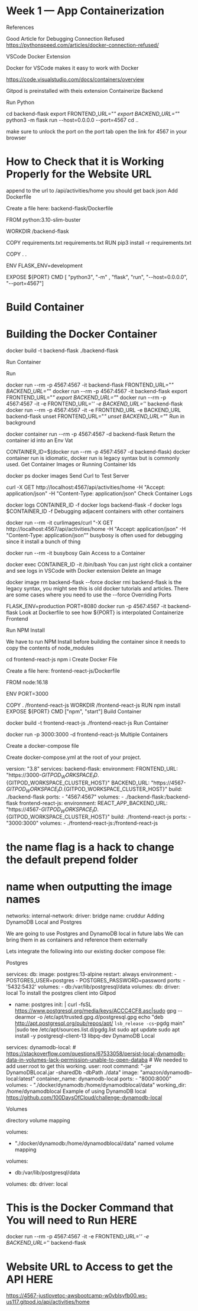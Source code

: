 # Week 1 — App Containerization

References

Good Article for Debugging Connection Refused https://pythonspeed.com/articles/docker-connection-refused/

VSCode Docker Extension

Docker for VSCode makes it easy to work with Docker

https://code.visualstudio.com/docs/containers/overview

Gitpod is preinstalled with theis extension
Containerize Backend

Run Python

cd backend-flask
export FRONTEND_URL="*"
export BACKEND_URL="*"
python3 -m flask run --host=0.0.0.0 --port=4567
cd ..

make sure to unlock the port on the port tab
open the link for 4567 in your browser

# How to Check that it is Working Properly for the Website URL
append to the url to /api/activities/home
you should get back json
Add Dockerfile

Create a file here: backend-flask/Dockerfile

FROM python:3.10-slim-buster

WORKDIR /backend-flask

COPY requirements.txt requirements.txt
RUN pip3 install -r requirements.txt

COPY . .

ENV FLASK_ENV=development

EXPOSE ${PORT}
CMD [ "python3", "-m" , "flask", "run", "--host=0.0.0.0", "--port=4567"]

# Build Container
# Building the Docker Container
docker build -t  backend-flask ./backend-flask

Run Container

Run

docker run --rm -p 4567:4567 -it backend-flask
FRONTEND_URL="*" BACKEND_URL="*" docker run --rm -p 4567:4567 -it backend-flask
export FRONTEND_URL="*"
export BACKEND_URL="*"
docker run --rm -p 4567:4567 -it -e FRONTEND_URL='*' -e BACKEND_URL='*' backend-flask
docker run --rm -p 4567:4567 -it  -e FRONTEND_URL -e BACKEND_URL backend-flask
unset FRONTEND_URL="*"
unset BACKEND_URL="*"
Run in background

docker container run --rm -p 4567:4567 -d backend-flask
Return the container id into an Env Vat

CONTAINER_ID=$(docker run --rm -p 4567:4567 -d backend-flask)
docker container run is idiomatic, docker run is legacy syntax but is commonly used.
Get Container Images or Running Container Ids

docker ps
docker images
Send Curl to Test Server

curl -X GET http://localhost:4567/api/activities/home -H "Accept: application/json" -H "Content-Type: application/json"
Check Container Logs

docker logs CONTAINER_ID -f
docker logs backend-flask -f
docker logs $CONTAINER_ID -f
Debugging adjacent containers with other containers

docker run --rm -it curlimages/curl "-X GET http://localhost:4567/api/activities/home -H \"Accept: application/json\" -H \"Content-Type: application/json\""
busybosy is often used for debugging since it install a bunch of thing

docker run --rm -it busybosy
Gain Access to a Container

docker exec CONTAINER_ID -it /bin/bash
You can just right click a container and see logs in VSCode with Docker extension
Delete an Image

docker image rm backend-flask --force
docker rmi backend-flask is the legacy syntax, you might see this is old docker tutorials and articles.
There are some cases where you need to use the --force
Overriding Ports

FLASK_ENV=production PORT=8080 docker run -p 4567:4567 -it backend-flask
Look at Dockerfile to see how ${PORT} is interpolated
Containerize Frontend

Run NPM Install

We have to run NPM Install before building the container since it needs to copy the contents of node_modules

cd frontend-react-js
npm i
Create Docker File

Create a file here: frontend-react-js/Dockerfile

FROM node:16.18

ENV PORT=3000

COPY . /frontend-react-js
WORKDIR /frontend-react-js
RUN npm install
EXPOSE ${PORT}
CMD ["npm", "start"]
Build Container

docker build -t frontend-react-js ./frontend-react-js
Run Container

docker run -p 3000:3000 -d frontend-react-js
Multiple Containers

Create a docker-compose file

Create docker-compose.yml at the root of your project.

version: "3.8"
services:
  backend-flask:
    environment:
      FRONTEND_URL: "https://3000-${GITPOD_WORKSPACE_ID}.${GITPOD_WORKSPACE_CLUSTER_HOST}"
      BACKEND_URL: "https://4567-${GITPOD_WORKSPACE_ID}.${GITPOD_WORKSPACE_CLUSTER_HOST}"
    build: ./backend-flask
    ports:
      - "4567:4567"
    volumes:
      - ./backend-flask:/backend-flask
  frontend-react-js:
    environment:
      REACT_APP_BACKEND_URL: "https://4567-${GITPOD_WORKSPACE_ID}.${GITPOD_WORKSPACE_CLUSTER_HOST}"
    build: ./frontend-react-js
    ports:
      - "3000:3000"
    volumes:
      - ./frontend-react-js:/frontend-react-js

# the name flag is a hack to change the default prepend folder
# name when outputting the image names
networks: 
  internal-network:
    driver: bridge
    name: cruddur
Adding DynamoDB Local and Postgres

We are going to use Postgres and DynamoDB local in future labs We can bring them in as containers and reference them externally

Lets integrate the following into our existing docker compose file:

Postgres

services:
  db:
    image: postgres:13-alpine
    restart: always
    environment:
      - POSTGRES_USER=postgres
      - POSTGRES_PASSWORD=password
    ports:
      - '5432:5432'
    volumes: 
      - db:/var/lib/postgresql/data
volumes:
  db:
    driver: local
To install the postgres client into Gitpod

  - name: postgres
    init: |
      curl -fsSL https://www.postgresql.org/media/keys/ACCC4CF8.asc|sudo gpg --dearmor -o /etc/apt/trusted.gpg.d/postgresql.gpg
      echo "deb http://apt.postgresql.org/pub/repos/apt/ `lsb_release -cs`-pgdg main" |sudo tee  /etc/apt/sources.list.d/pgdg.list
      sudo apt update
      sudo apt install -y postgresql-client-13 libpq-dev
DynamoDB Local

services:
  dynamodb-local:
    # https://stackoverflow.com/questions/67533058/persist-local-dynamodb-data-in-volumes-lack-permission-unable-to-open-databa
    # We needed to add user:root to get this working.
    user: root
    command: "-jar DynamoDBLocal.jar -sharedDb -dbPath ./data"
    image: "amazon/dynamodb-local:latest"
    container_name: dynamodb-local
    ports:
      - "8000:8000"
    volumes:
      - "./docker/dynamodb:/home/dynamodblocal/data"
    working_dir: /home/dynamodblocal
Example of using DynamoDB local https://github.com/100DaysOfCloud/challenge-dynamodb-local

Volumes

directory volume mapping

volumes: 
- "./docker/dynamodb:/home/dynamodblocal/data"
named volume mapping

volumes: 
  - db:/var/lib/postgresql/data

volumes:
  db:
    driver: local


# This is the Docker Command that You will need to Run HERE
docker run --rm -p 4567:4567 -it -e FRONTEND_URL='*' -e BACKEND_URL='*' backend-flask

# Website URL to Access to get the API HERE
https://4567-justlovetoc-awsbootcamp-w0vblsyfb00.ws-us117.gitpod.io/api/activities/home